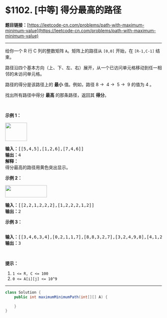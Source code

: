 # $1102. [中等] 得分最高的路径

**题目链接：**[https://leetcode-cn.com/problems/path-with-maximum-minimum-value](https://leetcode-cn.com/problems/path-with-maximum-minimum-value)

---

<div class="content__1Y2H">
 <div class="notranslate">
  <p>给你一个 R 行 C 列的整数矩阵&nbsp;<code>A</code>。矩阵上的路径从&nbsp;<code>[0,0]</code>&nbsp;开始，在&nbsp;<code>[R-1,C-1]</code>&nbsp;结束。</p> 
  <p>路径沿四个基本方向（上、下、左、右）展开，从一个已访问单元格移动到任一相邻的未访问单元格。</p> 
  <p>路径的得分是该路径上的 <strong>最小</strong> 值。例如，路径 8 →&nbsp; 4 →&nbsp; 5 →&nbsp; 9 的值为 4 。</p> 
  <p>找出所有路径中得分 <strong>最高</strong> 的那条路径，返回其&nbsp;<strong>得分</strong>。</p> 
  <p>&nbsp;</p> 
  <p><strong>示例 1：</strong></p> 
  <p><strong><img style="height: 59px; width: 70px;" src="/aliyun-lc-upload/uploads/2019/06/27/1313_ex1.jpeg" alt=""></strong></p> 
  <pre class="language-text"><strong>输入：</strong>[[5,4,5],[1,2,6],[7,4,6]]
<strong>输出：</strong>4
<strong>解释： </strong>
得分最高的路径用黄色突出显示。 
</pre> 
  <p><strong>示例 2：</strong></p> 
  <p><strong><img style="height: 39px; width: 134px;" src="/aliyun-lc-upload/uploads/2019/06/27/1313_ex2.jpeg" alt=""></strong></p> 
  <pre class="language-text"><strong>输入：</strong>[[2,2,1,2,2,2],[1,2,2,2,1,2]]
<strong>输出：</strong>2</pre> 
  <p><strong>示例 3：</strong></p> 
  <p><strong><img src="/aliyun-lc-upload/uploads/2019/06/27/1313_ex3.jpeg" alt=""></strong></p> 
  <pre class="language-text"><strong>输入：</strong>[[3,4,6,3,4],[0,2,1,1,7],[8,8,3,2,7],[3,2,4,9,8],[4,1,2,0,0],[4,6,5,4,3]]
<strong>输出：</strong>3</pre> 
  <p>&nbsp;</p> 
  <p><strong>提示：</strong></p> 
  <ol> 
   <li><code>1 &lt;= R, C&nbsp;&lt;= 100</code></li> 
   <li><code>0 &lt;= A[i][j] &lt;= 10^9</code></li> 
  </ol> 
 </div>
</div>

---

```java
class Solution {
    public int maximumMinimumPath(int[][] A) {
        
    }
}
```